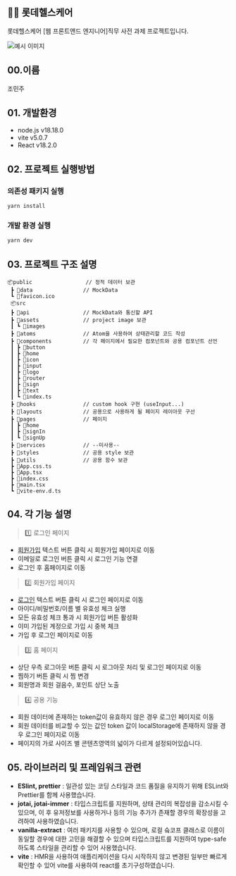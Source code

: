 ## 💪🏻 롯데헬스케어
롯데헬스케어 [웹 프론트앤드 엔지니어]직무 사전 과제 프로젝트입니다.

![예시 이미지](https://i.ibb.co/fFF3ZX3/image.png)


## 00.이름
조민주


## 01. 개발환경
- node.js v18.18.0
- vite v5.0.7
- React v18.2.0



## 02. 프로젝트 실행방법
### 의존성 패키지 실행
```bash
yarn install
```
### 개발 환경 실행
``` bash
yarn dev
````

## 03. 프로젝트 구조 설명
```
📦public                 // 정적 데이터 보관
 ┣ 📂data                // MockData
 ┗ 📜favicon.ico
 📦src
 ┣ 📂api                 // MockData와 통신할 API
 ┣ 📂assets              // project image 보관
 ┃ ┗ 📂images
 ┣ 📂atoms               // Atom을 사용하여 상태관리할 코드 작성
 ┣ 📂components          // 각 페이지에서 필요한 컴포넌트와 공용 컴포넌트 선언
 ┃ ┣ 📂button
 ┃ ┣ 📂home
 ┃ ┣ 📂icon
 ┃ ┣ 📂input
 ┃ ┣ 📂logo
 ┃ ┣ 📂router
 ┃ ┣ 📂sign
 ┃ ┣ 📂text
 ┃ ┗ 📜index.ts
 ┣ 📂hooks               // custom hook 구현 (useInput...)
 ┣ 📂layouts             // 공용으로 사용하게 될 페이지 레이아웃 구선
 ┣ 📂pages               // 페이지
 ┃ ┣ 📂home
 ┃ ┣ 📂signIn
 ┃ ┗ 📂signUp
 ┣ 📂services            // --미사용--
 ┣ 📂styles              // 공용 style 보관
 ┣ 📂utils               // 공용 함수 보관
 ┣ 📜App.css.ts
 ┣ 📜App.tsx
 ┣ 📜index.css
 ┣ 📜main.tsx
 ┗ 📜vite-env.d.ts
```

## 04. 각 기능 설명
> 1️⃣ 로그인 페이지
- <u>회원가입</u> 텍스트 버튼 클릭 시 회원가입 페이지로 이동
- 이메일로 로그인 버튼 클릭 시 로그인 기능 연결
- 로그인 후 홈페이지로 이동

> 2️⃣ 회원가입 페이지
- <u>로그인</u> 텍스트 버튼 클릭 시 로그인 페이지로 이동
- 아이디/비밀번호/이름 별 유효성 체크 실행
- 모든 유효성 체크 통과 시 회원가입 버튼 활성화
- 이미 가입된 계정으로 가입 시 중복 체크
- 가입 후 로그인 페이지로 이동

> 3️⃣ 홈 페이지
- 상단 우측 로그아웃 버튼 클릭 시 로그아웃 처리 및 로그인 페이지로 이동
- 찜하기 버튼 클릭 시 찜 변경
- 회원명과 회원 걸음수, 포인트 상단 노출

> 4️⃣ 공용 기능
- 회원 데이터에 존재하는 token값이 유효하지 않은 경우 로그인 페이지로 이동
- 회원 데이터를 비교할 수 있는 값인 token 값이 localStorage에 존재하지 않을 경우 로그인 페이지로 이동
- 페이지의 가로 사이즈 별 콘텐츠영역의 넓이가 다르게 설정되어있습니다.



## 05. 라이브러리 및 프레임워크 관련
- **ESlint, prettier** : 일관성 있는 코딩 스타일과 코드 품질을 유지하기 위해 ESLint와 Prettier를 함께 사용했습니다.
- **jotai, jotai-immer** : 타입스크립트를 지원하며, 상태 관리의 복잡성을 감소시킬 수 있으며, 이 후 유저정보를 사용하거나 등의 기능 추가가 존재할 경우의 확장성을 고려하여 사용하였습니다.
- **vanilla-extract** : 여러 패키지를 사용할 수 있으며, 로컬 슼코프 클래스로 이름이 동일할 경우에 대한 고민을 해결할 수 있으며 타입스크립트를 지원하여 type-safe하도록 스타일을 관리할 수 있어 사용했습니다.
- **vite** : HMR을 사용하여 애플리케이션을 다시 시작하지 않고 변경된 일부만 빠르게 확인할 수 있어 vite를 사용하여 react를 초기구성하였습니다.

